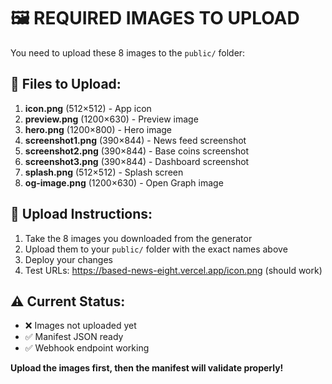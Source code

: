 # 🖼️ **REQUIRED IMAGES TO UPLOAD**

You need to upload these 8 images to the `public/` folder:

## **📂 Files to Upload:**

1. **icon.png** (512×512) - App icon
2. **preview.png** (1200×630) - Preview image  
3. **hero.png** (1200×800) - Hero image
4. **screenshot1.png** (390×844) - News feed screenshot
5. **screenshot2.png** (390×844) - Base coins screenshot  
6. **screenshot3.png** (390×844) - Dashboard screenshot
7. **splash.png** (512×512) - Splash screen
8. **og-image.png** (1200×630) - Open Graph image

## **🚀 Upload Instructions:**

1. Take the 8 images you downloaded from the generator
2. Upload them to your `public/` folder with the exact names above
3. Deploy your changes
4. Test URLs: https://based-news-eight.vercel.app/icon.png (should work)

## **⚠️ Current Status:**
- ❌ Images not uploaded yet
- ✅ Manifest JSON ready
- ✅ Webhook endpoint working

**Upload the images first, then the manifest will validate properly!**